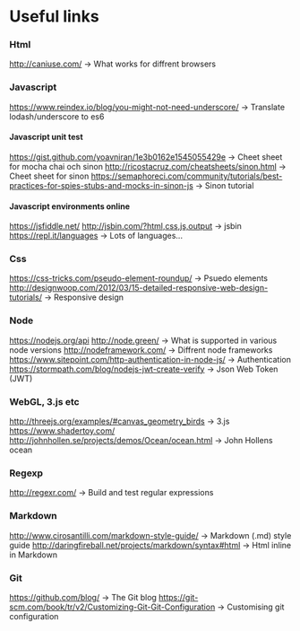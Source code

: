 # Useful links

### Html
http://caniuse.com/ -> What works for diffrent browsers

### Javascript
https://www.reindex.io/blog/you-might-not-need-underscore/ -> Translate lodash/underscore to es6

#### Javascript unit test 
https://gist.github.com/yoavniran/1e3b0162e1545055429e -> Cheet sheet for mocha chai och sinon
http://ricostacruz.com/cheatsheets/sinon.html -> Cheet sheet for sinon
https://semaphoreci.com/community/tutorials/best-practices-for-spies-stubs-and-mocks-in-sinon-js -> Sinon tutorial

#### Javascript environments online
https://jsfiddle.net/
http://jsbin.com/?html,css,js,output -> jsbin
https://repl.it/languages -> Lots of languages... 

### Css
https://css-tricks.com/pseudo-element-roundup/ -> Psuedo elements
http://designwoop.com/2012/03/15-detailed-responsive-web-design-tutorials/ -> Responsive design

### Node 
https://nodejs.org/api
http://node.green/ -> What is supported in various node versions
http://nodeframework.com/ -> Diffrent node frameworks
https://www.sitepoint.com/http-authentication-in-node-js/ -> Authentication
https://stormpath.com/blog/nodejs-jwt-create-verify -> Json Web Token (JWT)

### WebGL, 3.js etc
http://threejs.org/examples/#canvas_geometry_birds -> 3.js
https://www.shadertoy.com/
http://johnhollen.se/projects/demos/Ocean/ocean.html -> John Hollens ocean


### Regexp
http://regexr.com/ -> Build and test regular expressions

### Markdown
http://www.cirosantilli.com/markdown-style-guide/ -> Markdown (.md) style guide
http://daringfireball.net/projects/markdown/syntax#html -> Html inline in Markdown

### Git 
https://github.com/blog/ -> The Git blog
https://git-scm.com/book/tr/v2/Customizing-Git-Git-Configuration -> Customising git configuration